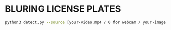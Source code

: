 # BLURING LICENSE PLATES

```bash
python3 detect.py --source [your-video.mp4 / 0 for webcam / your-image.jpg] --view-img
```
